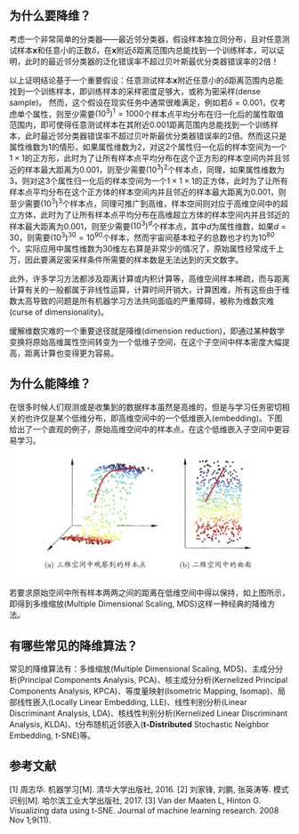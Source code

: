 ## 为什么要降维？

考虑一个非常简单的分类器——最近邻分类器，假设样本独立同分布，且对任意测试样本$\boldsymbol{x}$和任意小的正数$\delta$，在$\boldsymbol{x}$附近$\delta$距离范围内总能找到一个训练样本，可以证明，此时的最近邻分类器的泛化错误率不超过贝叶斯最优分类器错误率的$2$倍！

以上证明结论基于一个重要假设：任意测试样本$\boldsymbol{x}$附近任意小的$\delta$距离范围内总能找到一个训练样本，即训练样本的采样密度足够大，或称为密采样(dense sample)。 然而，这个假设在现实任务中通常很难满足，例如若$\delta=0.001$，仅考虑单个属性，则至少需要$\left(10^3\right)^1=1000$个样本点平均分布在归一化后的属性取值范围内，即可使得任意测试样本在其附近$0.001$距离范围内总能找到一个训练样本，此时最近邻分类器错误率不超过贝叶斯最优分类器错误率的$2$倍。然而这只是属性维数为$1$的情形，如果属性维数为$2$，对这$2$个属性归一化后的样本空间为一个$1\times1$的正方形，此时为了让所有样本点平均分布在这个正方形的样本空间内并且邻近的样本最大距离为$0.001$，则至少需要$\left(10^3\right)^2$个样本点，同理，如果属性维数为$3$，则对这$3$个属性归一化后的样本空间为一个$1\times1\times1$的正方体，此时为了让所有样本点平均分布在这个正方体的样本空间内并且邻近的样本最大距离为$0.001$，则至少需要$\left(10^3\right)^3$个样本点，同理可推广到高维，样本空间则对应于高维空间中的超立方体，此时为了让所有样本点平均分布在高维超立方体的样本空间内并且邻近的样本最大距离为$0.001$，则至少需要$\left(10^3\right)^d$个样本点，其中$d$为属性维数，如果$d=30$，则需要$\left(10^3\right)^{30}=10^{90}$个样本，然而宇宙间基本粒子的总数也才约为$10^{80}$个。实际应用中属性维数为$30$维左右算是非常少的情况了，原始属性经常成千上万，因此要满足密采样条件所需要的样本数是无法达到的天文数字。

此外，许多学习方法都涉及距离计算或内积计算等，高维空间样本稀疏，而与距离计算有关的一般都属于非线性运算，计算时间开销大，计算困难，所有这些由于维数太高导致的问题是所有机器学习方法共同面临的严重障碍，被称为维数灾难(curse of dimensionality)。

缓解维数灾难的一个重要途径就是降维(dimension reduction)，即通过某种数学变换将原始高维属性空间转变为一个低维子空间，在这个子空间中样本密度大幅提高，距离计算也变得更为容易。

## 为什么能降维？

在很多时候人们观测或是收集到的数据样本虽然是高维的，但是与学习任务密切相关的也许仅是某个低维分布，即高维空间中的一个低维嵌入(embedding)。下图给出了一个直观的例子，原始高维空间中的样本点，在这个低维嵌入子空间中更容易学习。
![img](img/20220107201136.jpg)

若要求原始空间中所有样本两两之间的距离在低维空间中得以保持，如上图所示，即得到多维缩放(Multiple Dimensional Scaling, MDS)这样一种经典的降维方法。

## 有哪些常见的降维算法？

常见的降维算法有：多维缩放(Multiple Dimensional Scaling, MDS)、主成分分析(Principal Components Analysis, PCA)、核主成分分析(Kernelized Principal Components Analysis, KPCA)、等度量映射(Isometric Mapping, Isomap)、局部线性嵌入(Locally Linear Embedding, LLE)、线性判别分析(Linear Discriminant Analysis, LDA)、核线性判别分析(Kernelized Linear Discriminant Analysis, KLDA)、t分布随机近邻嵌入(**t-Distributed** Stochastic Neighbor Embedding, t-SNE)等。

## 参考文献

[1] 周志华. 机器学习[M]. 清华大学出版社, 2016.
[2] 刘家锋, 刘鹏, 张英涛等. 模式识别[M]. 哈尔滨工业大学出版社, 2017.
[3] Van der Maaten L, Hinton G. Visualizing data using t-SNE. Journal of machine learning research. 2008 Nov 1;9(11).



